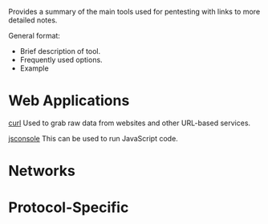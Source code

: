 Provides a summary of the main tools used for pentesting with links to more detailed notes.

General format:
- Brief description of tool.
- Frequently used options.
- Example

# Web Applications
[curl](curl)
Used to grab raw data from websites and other URL-based services.

[jsconsole](https://www.jsconsole.com)
This can be used to run JavaScript code.
# Networks

# Protocol-Specific